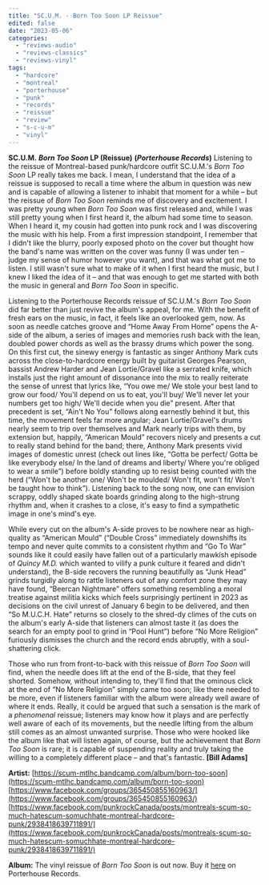 ```yaml
---
title: "SC.U.M. - Born Too Soon LP Reissue"
edited: false
date: "2023-05-06"
categories:
  - "reviews-audio"
  - "reviews-classics"
  - "reviews-vinyl"
tags:
  - "hardcore"
  - "montreal"
  - "porterhouse"
  - "punk"
  - "records"
  - "reissue"
  - "review"
  - "s-c-u-m"
  - "vinyl"
---
```


**SC.U.M.** **_Born Too Soon_ LP (Reissue)** **(_Porterhouse Records_)** Listening to the reissue of Montreal-based punk/hardcore outfit SC.U.M.'s _Born Too Soon_ LP really takes me back. I mean, I understand that the idea of a reissue is supposed to recall a time where the album in question was new and is capable of allowing a listener to inhabit that moment for a while – but the reissue of _Born Too Soon_ reminds me of discovery and excitement. I was pretty young when _Born Too Soon_ was first released and, while I was still pretty young when I first heard it, the album had some time to season. When I heard it, my cousin had gotten into punk rock and I was discovering the music with his help. From a first impression standpoint, I remember that I didn't like the blurry, poorly exposed photo on the cover but thought how the band's name was written on the cover was funny (I was under ten – judge my sense of humor however you want), and that was what got me to listen. I still wasn't sure what to make of it when I first heard the music, but I knew I liked the idea of it – and that was enough to get me started with both the music in general and _Born Too Soon_ in specific.

Listening to the Porterhouse Records reissue of SC.U.M.'s _Born Too Soon_ did far better than just revive the album's appeal, for me. With the benefit of fresh ears on the music, in fact, it feels like an overlooked gem, now. As soon as needle catches groove and “Home Away From Home” opens the A-side of the album, a series of images and memories rush back with the lean, doubled power chords as well as the brassy drums which power the song. On this first cut, the sinewy energy is fantastic as singer Anthony Mark cuts across the close-to-hardcore energy built by guitarist Georges Pearson, bassist Andrew Harder and Jean Lortie/Gravel like a serrated knife, which installs just the right amount of dissonance into the mix to really reiterate the sense of unrest that lyrics like, “You owe me/ We stole your best land to grow our food/ You'll depend on us to eat, you'll buy/ We'll never let your numbers get too high/ We'll decide when you die” present. After that precedent is set, “Ain't No You” follows along earnestly behind it but, this time, the movement feels far more angular; Jean Lortie/Gravel's drums nearly seem to trip over themselves and Mark nearly trips with them, by extension but, happily, “American Mould” recovers nicely and presents a cut to really stand behind for the band; there, Anthony Mark presents vivid images of domestic unrest (check out lines like, “Gotta be perfect/ Gotta be like everybody else/ In the land of dreams and liberty/ Where you're obliged to wear a smile”) before boldly standing up to resist being counted with the herd (“Won't be another one/ Won't be moulded/ Won't fit, won't fit/ Won't be taught how to think”). Listening back to the song now, one can envision scrappy, oddly shaped skate boards grinding along to the high-strung rhythm and, when it crashes to a close, it's easy to find a sympathetic image in one's mind's eye.

While every cut on the album's A-side proves to be nowhere near as high-quality as “American Mould” (“Double Cross” immediately downshifts its tempo and never quite commits to a consistent rhythm and “Go To War” sounds like it could easily have fallen out of a particularly mawkish episode of _Quincy M.D._ which wanted to vilify a punk culture it feared and didn't understand), the B-side recovers the running beautifully as “Junk Head” grinds turgidly along to rattle listeners out of any comfort zone they may have found, “Beercan Nightmare” offers something resembling a moral treatise against militia kicks which feels surprisingly pertinent in 2023 as decisions on the civil unrest of January 6 begin to be delivered, and then “So M.U.C.H. Hate” returns so closely to the shred-dy climes of the cuts on the album's early A-side that listeners can almost taste it (as does the search for an empty pool to grind in “Pool Hunt”) before “No More Religion” furiously dismisses the church and the record ends abruptly, with a soul-shattering click.

Those who run from front-to-back with this reissue of _Born Too Soon_ will find, when the needle does lift at the end of the B-side, that they feel shorted. Somehow, without intending to, they'll find that the ominous click at the end of “No More Religion” simply came too soon; like there needed to be more, even if listeners familiar with the album were already well aware of where it ends. Really, it could be argued that such a sensation is the mark of a _phenomenal_ reissue; listeners may know how it plays and are perfectly well aware of each of its movements, but the needle lifting from the album still comes as an almost unwanted surprise. Those who were hooked like the album like that will listen again, of course, but the achievement that _Born Too Soon_ is rare; it is capable of suspending reality and truly taking the willing to a completely different place – and that's fantastic. **\[Bill Adams\]**

**Artist:** [https://scum-mtlhc.bandcamp.com/album/born-too-soon](https://scum-mtlhc.bandcamp.com/album/born-too-soon) [https://www.facebook.com/groups/365450855160963/](https://www.facebook.com/groups/365450855160963/) [https://www.facebook.com/punkrockCanada/posts/montreals-scum-so-much-hatescum-somuchhate-montreal-hardcore-punk/2938418639711891/](https://www.facebook.com/punkrockCanada/posts/montreals-scum-so-much-hatescum-somuchhate-montreal-hardcore-punk/2938418639711891/)

**Album:** The vinyl reissue of _Born Too Soon_ is out now. Buy it [here](https://porterhouserecords.com/store/scum/borntoosoon.html) on Porterhouse Records.
